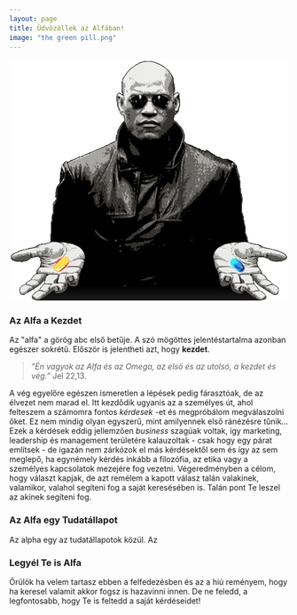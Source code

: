 ```yaml
---
layout: page
title: Üdvözöllek az Alfában!
image: "the green pill.png"
---
```


![The green pill](<https://github.com/alfablog/alfablog.github.io/blob/gh-pages/assets/img/the%20green%20pill.png> "the green pill.png")

### Az Alfa a Kezdet

Az "alfa" a görög abc első betűje. A szó mögöttes jelentéstartalma azonban egészer sokrétű. Először is jelentheti azt, hogy **kezdet**. 

> *"Én vagyok az Alfa és az Omega, az első és az utolsó, a kezdet és vég.”* Jel 22,13. 

A vég egyelőre egészen ismeretlen a lépések pedig fárasztóak, de az élvezet nem marad el. Itt kezdődik ugyanis az a személyes út, ahol felteszem a számomra fontos *kérdesek* -et és megpróbálom megválaszolni őket. Ez nem mindig olyan egyszerű, mint amilyennek első ránézésre tűnik... Ezek a kérdések eddig jellemzően *business* szagúak voltak, így marketing, leadership és management területére kalauzoltak - csak hogy egy párat említsek - de igazán nem zárkózok el más kérdésektől sem és így az sem meglepő, ha egynémely kérdés inkább a filozófia, az etika vagy a személyes kapcsolatok mezejére fog vezetni. Végeredményben a célom, hogy választ kapjak, de azt remélem a kapott válasz talán valakinek, valamikor, valahol segíteni fog a saját keresésében is. Talán pont Te leszel az akinek segíteni fog.

### Az Alfa egy Tudatállapot

Az alpha egy az tudatállapotok közül. Az 

### Legyél Te is Alfa

Örülök ha velem tartasz ebben a felfedezésben és az a hiú reményem, hogy ha keresel valamit akkor fogsz is hazavinni innen. De ne feledd, a legfontosabb, hogy Te is feltedd a saját kérdéseidet!
